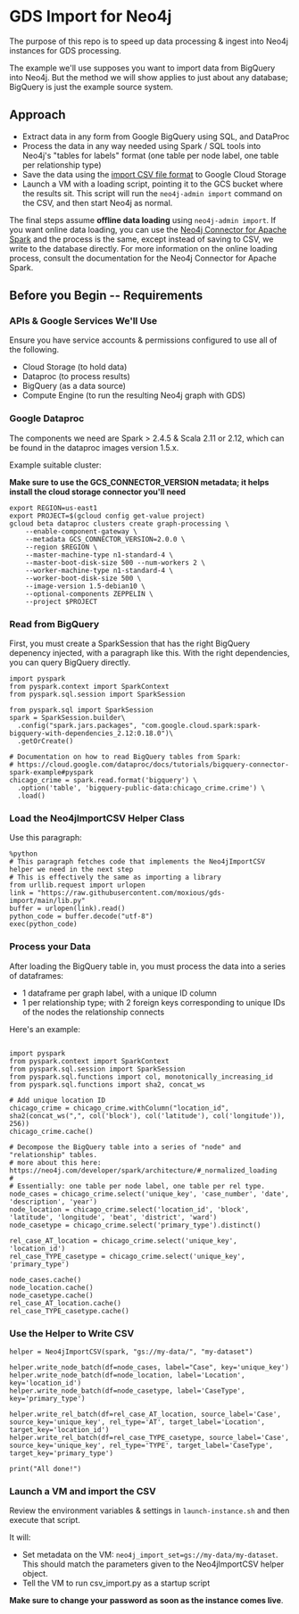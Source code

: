 # GDS Import for Neo4j

The purpose of this repo is to speed up data processing & ingest into Neo4j instances for GDS processing.

The example we'll use supposes you want to import data from BigQuery into Neo4j.  But the method we will
show applies to just about any database; BigQuery is just the example source system.

## Approach

- Extract data in any form from Google BigQuery using SQL, and DataProc
- Process the data in any way needed using Spark / SQL tools into Neo4j's
"tables for labels" format (one table per node label, one table per relationship type)
- Save the data using the [import CSV file format](https://neo4j.com/docs/operations-manual/current/tools/import/file-header-format/)
to Google Cloud Storage
- Launch a VM with a loading script, pointing it to the GCS bucket where the results sit.  This script will
run the `neo4j-admin import` command on the CSV, and then start Neo4j as normal.

The final steps assume **offline data loading** using `neo4j-admin import`.  If you want online data loading, you can use the
[Neo4j Connector for Apache Spark](https://neo4j.com/developer/spark/) and the process is the same, except instead of saving to 
CSV, we write to the database directly.  For more information on the online loading process, consult the documentation for
the Neo4j Connector for Apache Spark.

## Before you Begin -- Requirements

### APIs & Google Services We'll Use

Ensure you have service accounts & permissions configured to use all of the following.

- Cloud Storage (to hold data)
- Dataproc (to process results)
- BigQuery (as a data source)
- Compute Engine (to run the resulting Neo4j graph with GDS)

### Google Dataproc

The components we need are Spark > 2.4.5 & Scala 2.11 or 2.12, which can be found 
in the dataproc images version 1.5.x.

Example suitable cluster:

**Make sure to use the GCS_CONNECTOR_VERSION metadata; it helps install the cloud storage connector you'll need**

```
export REGION=us-east1
export PROJECT=$(gcloud config get-value project)
gcloud beta dataproc clusters create graph-processing \
    --enable-component-gateway \
    --metadata GCS_CONNECTOR_VERSION=2.0.0 \
    --region $REGION \
    --master-machine-type n1-standard-4 \
    --master-boot-disk-size 500 --num-workers 2 \
    --worker-machine-type n1-standard-4 \
    --worker-boot-disk-size 500 \
    --image-version 1.5-debian10 \
    --optional-components ZEPPELIN \
    --project $PROJECT
```

### Read from BigQuery

First, you must create a SparkSession that has the right BigQuery depenency injected, with a paragraph like this.
With the right dependencies, you can query BigQuery directly.

```
import pyspark
from pyspark.context import SparkContext
from pyspark.sql.session import SparkSession

from pyspark.sql import SparkSession
spark = SparkSession.builder\
  .config("spark.jars.packages", "com.google.cloud.spark:spark-bigquery-with-dependencies_2.12:0.18.0")\
  .getOrCreate()

# Documentation on how to read BigQuery tables from Spark: 
# https://cloud.google.com/dataproc/docs/tutorials/bigquery-connector-spark-example#pyspark
chicago_crime = spark.read.format('bigquery') \
  .option('table', 'bigquery-public-data:chicago_crime.crime') \
  .load()
```

### Load the Neo4jImportCSV Helper Class

Use this paragraph:

```
%python
# This paragraph fetches code that implements the Neo4jImportCSV helper we need in the next step
# This is effectively the same as importing a library
from urllib.request import urlopen
link = "https://raw.githubusercontent.com/moxious/gds-import/main/lib.py"
buffer = urlopen(link).read()
python_code = buffer.decode("utf-8")
exec(python_code)
```

### Process your Data

After loading the BigQuery table in, you must process the data into a series of dataframes:

* 1 dataframe per graph label, with a unique ID column
* 1 per relationship type; with 2 foreign keys corresponding to unique IDs of the nodes the relationship connects

Here's an example:

```

import pyspark
from pyspark.context import SparkContext
from pyspark.sql.session import SparkSession
from pyspark.sql.functions import col, monotonically_increasing_id
from pyspark.sql.functions import sha2, concat_ws

# Add unique location ID
chicago_crime = chicago_crime.withColumn("location_id", sha2(concat_ws(",", col('block'), col('latitude'), col('longitude')), 256))
chicago_crime.cache()

# Decompose the BigQuery table into a series of "node" and "relationship" tables.
# more about this here: https://neo4j.com/developer/spark/architecture/#_normalized_loading
#
# Essentially: one table per node label, one table per rel type.
node_cases = chicago_crime.select('unique_key', 'case_number', 'date', 'description', 'year')
node_location = chicago_crime.select('location_id', 'block', 'latitude', 'longitude', 'beat', 'district', 'ward')
node_casetype = chicago_crime.select('primary_type').distinct()

rel_case_AT_location = chicago_crime.select('unique_key', 'location_id')
rel_case_TYPE_casetype = chicago_crime.select('unique_key', 'primary_type')

node_cases.cache()
node_location.cache()
node_casetype.cache()
rel_case_AT_location.cache()
rel_case_TYPE_casetype.cache()
```

### Use the Helper to Write CSV

```
helper = Neo4jImportCSV(spark, "gs://my-data/", "my-dataset")

helper.write_node_batch(df=node_cases, label="Case", key='unique_key')
helper.write_node_batch(df=node_location, label='Location', key='location_id')
helper.write_node_batch(df=node_casetype, label='CaseType', key='primary_type')

helper.write_rel_batch(df=rel_case_AT_location, source_label='Case', source_key='unique_key', rel_type='AT', target_label='Location', target_key='location_id')
helper.write_rel_batch(df=rel_case_TYPE_casetype, source_label='Case', source_key='unique_key', rel_type='TYPE', target_label='CaseType', target_key='primary_type')

print("All done!")
```

### Launch a VM and import the CSV

Review the environment variables & settings in `launch-instance.sh` and then execute that script.

It will:

* Set metadata on the VM:  `neo4j_import_set=gs://my-data/my-dataset`.  This should match
the parameters given to the Neo4jImportCSV helper object.
* Tell the VM to run csv_import.py as a startup script

**Make sure to change your password as soon as the instance comes live**.